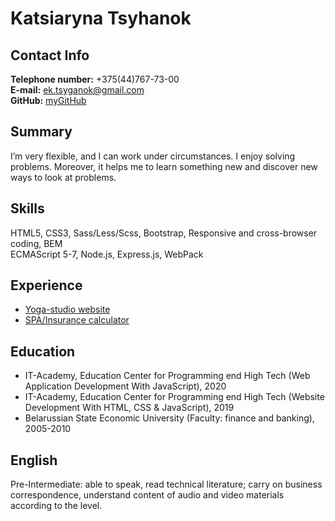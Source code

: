 # Katsiaryna Tsyhanok

## Contact Info
**Telephone number:** +375(44)767-73-00  
**E-mail:** ek.tsyganok@gmail.com  
**GitHub:** [myGitHub](https://github.com/Nastja2000)  

## Summary
I’m very flexible, and I can work under circumstances. I enjoy solving problems. Moreover, it helps me to learn something new and discover new ways to look at problems.

## Skills
HTML5, CSS3, Sass/Less/Scss, Bootstrap, Responsive and cross-browser coding, BEM  
ECMAScript 5-7, Node.js, Express.js, WebPack

## Experience
* [Yoga-studio website](https://katerinatsyganok.github.io/Yogastudio-website/)
* [SPA/Insurance calculator](https://github.com/KaterinaTsyganok/Insurance-calculator)

## Education
* IT-Academy, Education Center for Programming end High Tech (Web Application Development With JavaScript), 2020
* IT-Academy, Education Center for Programming end High Tech (Website Development With HTML, CSS & JavaScript), 2019
* Belarussian State Economic University (Faculty: finance and banking), 2005-2010

## English
Pre-Intermediate: able to speak, read technical literature; carry on business correspondence, understand content of audio and video materials according to the level.